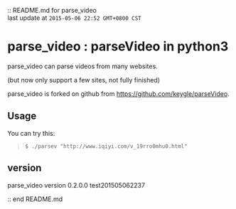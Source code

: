 :: README.md for parse_video <br />
last update at `2015-05-06 22:52 GMT+0800 CST`


# parse_video : parseVideo in python3

parse_video can parse videos from many websites. 

(but now only support a few sites, not fully finished)

parse_video is forked on github from <https://github.com/keygle/parseVideo>. 


## Usage

You can try this: 

> `$ ./parsev "http://www.iqiyi.com/v_19rro0mhu0.html"`


## version

parse_video version 0.2.0.0 test201505062237


:: end README.md


